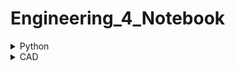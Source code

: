 # Engineering_4_Notebook

 <details><summary>Python</summary>

<details><summary>Calculator</summary>
  
### Calculator

### Assignment Description

In this assignment we were tasked with creating a program that can succsessfully solve simple math problems like a calculator.  In fact, I'm pretty sure I created a calculator. 

### Evidence 

```python3
 def doMath(a,b,c):
   #do the actual calc here and return
    if c == 1:
        return str(a + b)
    if c == 2:
        return str(a - b)
    if c == 3:
        return str(a * b)
    if c == 4:
        return str(a / b)
    if c == 5: 
        return str(a % b)
        
     
     

a = int(input("type first"))
b = int(input("type second"))
        
        
print("Sum:\t\t" + doMath(a,b,1))
print("Difference:\t" + doMath(a,b,2))
print("Product:\t" + doMath(a,b,3))
print("Quotient:\t" + doMath(a,b,4))
print("Modulo:\t\t" + doMath(a,b,5))

```

### Reflection

This assignment gave me a rude awakening that I probably should have payed more attention in online schooling last year, relearning basic things such as what a function is comes to mind (a function being a "named section of code that performs a specific task").  In hindsight it was rather easy as the "DoMath" function was doing most of the heavy lifting. however, DoMath was both our geatest asset, but our greatest hinderance, as the catch of the assignment was to create the entire calculator using ONLY the DoMath function.
  
</details>


<details><summary>Quadratic Calculator</summary>
  
### Quadratic Calculator

### Assignment Description

in this assingment we were tasked with creating a quadratic calculator in python.  the user types in A,B, and C and the calculator finds all the possible answers.

### Evidence 

```python3
  import math
a=float(input("Enter the coefficient a ")) # type in coefficient a
b=float(input("Enter the coefficient b ")) # type in coefficient b
c=float(input("Enter the coefficient c ")) # type in coefficient c
d=b*b-4*a*c;

if d>0:
 r1 = (-b + math.sqrt(d)) / (2 * a) # show answer
 r2 = (-b - math.sqrt(d)) / (2 * a)
 print("Roots are real and unequal ",r1, " and ",r2) # if roots are real and unequal
elif d==0:
 r1=-b/(2*a)
 print("Roots are real and equal ",r1) # if roots are real
else:
 print("No real roots ") # if there's no roots
```

### Reflection

similar to the first calculator assignment, I had to go through a small period of grieving for my short attention span in online school, and finally admit to myself that im not only python stunted, but as well as mathmatically stunted.  In order for me to successfully do this assignment I had to essentually relearn what "quadratic" means.  my advice for this assignment:  ASK QUESTIONS!  if you dont understand something get some clarity on the matter.

  </details>
  
  <details><summary>Hangman(MSP)</summary>
  
  I TOTALLY did this assignment (SARCASM).  this project was pretty complicated, which is why I TOTALLY did it (SARCASM).  We had to make a game of hangman entirly localized within python,  this had many hurdles I didnt cross,  making the hangman, analizing every character, and displaying the hangman, word, and missed charcters to name a few.
 the program should work as follows;  the game diplays "player 1, enter your word."  player one enters their word, and then proptly leaves as they dont do anything else.  THE PROGRAM MUST DELETE THE WORD BEFORE PLAYER 2 CAN SEE IT!  than the program shows the following graphic.
  
  ![image](https://user-images.githubusercontent.com/57536671/139086477-047ff8b4-bbe0-43aa-aecc-f305f6a547a0.png)
  
  if player 2 guesses a wrong charecter than an additinal body part should appear on jeremy (his name) and if are a spicy boy, than a list of missed charcter should appear. like so:
  
  ![image](https://user-images.githubusercontent.com/57536671/139086513-02f2a4e8-f0c8-4cac-9e4e-319e47dafeb7.png)

  
  the miller man has graciously given me these images
  </details>
  <details><summary>RPi GPIO Pin introduction</summary>
   '''python3
import RPi.GPIO as GPIO 
from time import sleep
GPIO.setmode(GPIO.BCM) #this sets my pin numbering scheme as the BCM nubering scheme
# Variable for the GPIO pin number  
LED_pin_Red = 20
LED_pin_Green = 21
# Tell the Pi we are using the breakout board pin numbering
GPIO.setmode(GPIO.BCM)
 
# Set up the GPIO pin for output
GPIO.setup(LED_pin_Red, GPIO.OUT)
GPIO.setup(LED_pin_Green, GPIO.OUT)
# Loop to blink our led
while True:
        GPIO.output(LED_pin_Red, GPIO.HIGH)  
        GPIO.output(LED_pin_Green, GPIO.LOW) 
        sleep(.5)
        GPIO.output(LED_pin_Red, GPIO.LOW)
        GPIO.output(LED_pin_Green, GPIO.HIGH)
        sleep(.5)
   '''
   </details>
   </details>
  <details><summary>CAD</summary>
  
  <details><summary>Skamtbord</summary>
  
  In this assignment we were tasked with creating a stakeboard from the instructions of a virtual dr. shields.  I never felt too challenged with this skateboard as we had really in depth intructiuons from our cyberghost friend. it was rather relaxing, a similar experience to building a lego set. 
  
  ![image](https://user-images.githubusercontent.com/57536671/139074585-23d387d7-4d63-4781-bdf5-32b7a2788c5e.png)
  
  The deck was a pretty easy section of this build.  the process of bending the stairboard consited of splitting a face into two and then using the "move face" function was very interesting, i can definitly see myself using that technique again.
  
![image](https://user-images.githubusercontent.com/57536671/139075293-0b2add71-814f-4dfe-8459-2f2e1cdc0550.png)

  the trucks were the most fun to make.  the process of entirely remodeling the trucks was pretty fun.
  
![image](https://user-images.githubusercontent.com/57536671/139075344-a6c4f639-0d57-4cf3-95e9-8cd14174a958.png)
  
  by the time I got to the wheels I started to get a little board, so I went on a journey making my own skate company named "indestructable" and wanted to put the name on the wheels.  the issue I ran into was fgetting the text to be in a circular pattern, so I learned how to import a text editing tool from the onshape public library called "surface text." I had never realized before doing this how usful these tools that other people made in onshape can be, I really felt that my skill grew after making indestructable. 

</details>
<details><summary>Lemgo</summary>
 
 This assignment was far from hard, but it was certainly tedious, as i type this i feel my braincelss disintegrating.  i learned about configurations, which is something i wish i knew for the swing arm assignment.  the ability to create multiple variants of one part is a powerful tool that im certainly going to use again.
![image](https://user-images.githubusercontent.com/57536671/141320017-63348ec0-3761-410c-a2e1-e55c6741cb44.png)
</details>
